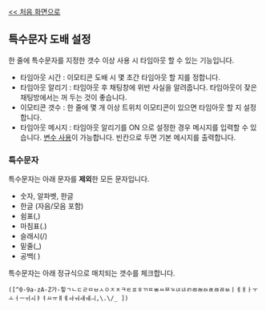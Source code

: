 [<< 처음 화면으로](../index.md)

## 특수문자 도배 설정
한 줄에 특수문자를 지정한 갯수 이상 사용 시 타임아웃 할 수 있는 기능입니다.

* 타임아웃 시간 : 이모티콘 도배 시 몇 초간 타임아웃 할 지를 정합니다.
* 타임아웃 알리기 : 타임아웃 후 채팅창에 위반 사실을 알려줍니다. 타임아웃이 잦은 채팅방에서는 꺼 두는 것이 좋습니다.
* 이모티콘 갯수 : 한 줄에 몇 개 이상 트위치 이모티콘이 있으면 타임아웃 할 지 설정합니다.
* 타임아웃 메시지 : 타임아웃 알리기를 ON 으로 설정한 경우 메시지를 입력할 수 있습니다. [변수 사용](../variables.md)이 가능합니다. 빈칸으로 두면 기본 메시지를 출력합니다.

### 특수문자
특수문자는 아래 문자를 **제외**한 모든 문자입니다.
* 숫자, 알파벳, 한글
* 한글 (자음/모음 포함)
* 쉼표(,)
* 마침표(.)
* 슬래시(/)
* 밑줄(_)
* 공백( )

특수문자는 아래 정규식으로 매치되는 갯수를 체크합니다.
```
([^0-9a-zA-Z가-힣ㄱㄴㄷㄹㅁㅂㅅㅇㅈㅊㅋㅌㅍㅎㄲㄸㅃㅆㅉㄳㄵㄶㄺㄻㄼㄽㄾㄿㅀㅄㅣㅔㅐㅏㅜㅗㅓㅡㅟㅚㅑㅕㅛㅠㅒㅖㅘㅝㅙㅞㅢ,\.\/_ ])
```